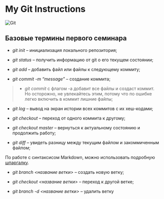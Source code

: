 # My Git Instructions
![Git](https://upload.wikimedia.org/wikipedia/commons/e/e0/Git-logo.svg "Логотип Git")
## Базовые термины первого семинара

* *git init* – инициализация локального репозитория;

* *git status* – получить информацию от git о его текущем состоянии;

* *git add* – добавить файл или файлы к следующему коммиту;

* *git commit -m “message”* – создание коммита;

>* *git commit* с флагом -a добавит все файлы и создаст коммит. Но осторожно, не увлекайтесь этим, потому что по ошибке легко включить в коммит лишние файлы;

* *git log* – вывод на экран истории всех коммитов с их хеш-кодами;

* *git checkout* – переход от одного коммита к другому;

* *git checkout master* – вернуться к актуальному состоянию и продолжить работу;

* *git diff* – увидеть разницу между текущим файлом и закоммиченным файлом;

По работе с синтаксисом Markdown, можно использовать подробную [шпаргалку](https://skillbox.ru/media/code/yazyk-razmetki-markdown-shpargalka-po-sintaksisu-s-primerami/ "Язык разметки Markdown: шпаргалка по синтаксису с примерами").

* *git branch <название ветки>* – создать новую ветку;

* *git checkout <название ветки>* – переход к другой ветке;

* *git branch -d <название ветки>* – удалить ветку